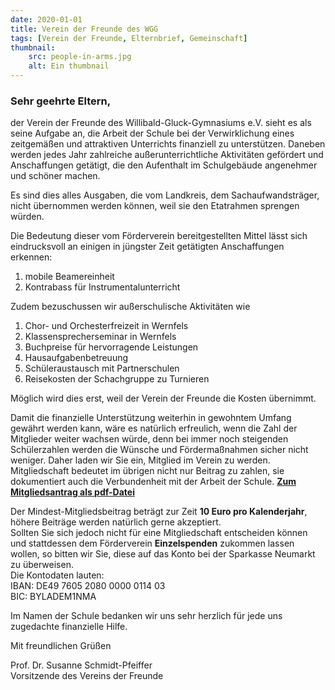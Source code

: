 ```yaml
---
date: 2020-01-01
title: Verein der Freunde des WGG
tags: [Verein der Freunde, Elternbrief, Gemeinschaft]
thumbnail: 
    src: people-in-arms.jpg
    alt: Ein thumbnail
---
```


<h3>Sehr geehrte Eltern,</h3>

<p>
    der Verein der Freunde des Willibald-Gluck-Gymnasiums e.V. sieht es als seine
    Aufgabe an, die Arbeit der Schule bei der Verwirklichung eines
    zeitgemäßen und attraktiven Unterrichts finanziell zu
    unterstützen. Daneben werden jedes Jahr zahlreiche
    außerunterrichtliche Aktivitäten gefördert und Anschaffungen
    getätigt, die den Aufenthalt im Schulgebäude angenehmer und
    schöner machen.
</p>
<p>
    Es sind dies alles Ausgaben, die vom Landkreis, dem Sachaufwandsträger,
    nicht übernommen werden können, weil sie den Etatrahmen sprengen
    würden.
</p>
<p>
    Die Bedeutung dieser vom Förderverein bereitgestellten Mittel lässt
    sich eindrucksvoll an einigen in jüngster Zeit getätigten
    Anschaffungen erkennen:
</p>

<ol>
    <li> mobile Beamereinheit</li>
    <li> Kontrabass für Instrumentalunterricht</li>
</ol>

<p>Zudem bezuschussen wir außerschulische Aktivitäten wie</p>

<ol>
    <li> Chor- und Orchesterfreizeit in Wernfels</li>
    <li> Klassensprecherseminar in Wernfels</li>
    <li> Buchpreise für hervorragende Leistungen</li>
    <li> Hausaufgabenbetreuung</li>
    <li> Schüleraustausch mit Partnerschulen</li>
    <li> Reisekosten der Schachgruppe zu Turnieren</li>
</ol>

<p>Möglich wird dies erst, weil der Verein der Freunde die Kosten übernimmt.</p>

<p>
    Damit die finanzielle Unterstützung weiterhin in gewohntem Umfang
    gewährt werden kann, wäre es natürlich erfreulich, wenn die Zahl
    der Mitglieder weiter wachsen würde, denn bei immer noch steigenden
    Schülerzahlen werden die Wünsche und Fördermaßnahmen
    sicher nicht weniger. Daher laden wir Sie ein, Mitglied im Verein zu
    werden. Mitgliedschaft bedeutet im übrigen nicht nur Beitrag zu zahlen,
    sie dokumentiert auch die Verbundenheit mit der Arbeit der Schule.
    <strong><a href="freunde_wgg_antrag.pdf">Zum Mitgliedsantrag als pdf-Datei</a></strong>
</p>

<p>
    Der Mindest-Mitgliedsbeitrag beträgt zur Zeit
    <strong>10 Euro pro Kalenderjahr</strong>,
    höhere Beiträge werden natürlich gerne
    akzeptiert.
    <br>
    Sollten Sie sich jedoch nicht für eine Mitgliedschaft entscheiden
    können und stattdessen dem Förderverein <b>Einzelspenden</b> zukommen
    lassen wollen, so bitten wir Sie, diese auf das Konto bei der Sparkasse Neumarkt zu überweisen.
    <br>
    Die Kontodaten lauten:
    <br>
    IBAN: DE49 7605 2080 0000 0114 03 <br>
    BIC: BYLADEM1NMA
</p>

<p>Im Namen der Schule bedanken wir uns sehr herzlich für jede uns zugedachte finanzielle Hilfe.</p>

<p>Mit freundlichen Grüßen</p>
<p>
    Prof. Dr. Susanne Schmidt-Pfeiffer
    <br>
    Vorsitzende des Vereins der Freunde
</p>
